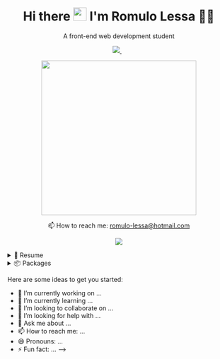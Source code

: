 
<h1 align='center'>
  Hi there <img src="https://user-images.githubusercontent.com/1303154/88677602-1635ba80-d120-11ea-84d8-d263ba5fc3c0.gif" width="30"> I'm Romulo Lessa 👨‍💻
</h1>

<p align='center'>
  A front-end web development student
</p>



<p align='center'>
  
  <a href="https://www.linkedin.com/in/romulo-de-almeida-lessa-592956101/">
    <img src="https://img.shields.io/badge/linkedin-%230077B5.svg?&style=for-the-badge&logo=linkedin&logoColor=white" />
  </a>&nbsp;&nbsp;
  
</p>

<p align='center'>
  <a href="#"><img src="https://github-readme-stats.vercel.app/api?username=romulolessa&show_icons=true&count_private=true&theme=dark" width="350"></a>
</p>


<!-- <details align='center'>
  <summary>:zap: My workspace specs</summary>
</details>-->

<p align='center'>
  📫 How to reach me: <a href='mailto:romulo-lessa@hotmail.com'>romulo-lessa@hotmail.com</a>
</p>
<p align='center'>
  <a href="#"><img src="https://badges.pufler.dev/visits/romulolessa/romulolessa"></a>
</p>

<details>
  <summary>📃 Resume</summary>


## Education

- 📖 **University**\
📆 2017 - 2021\
📍Unigranrio - Rio de Janeiro, Brazil



## Technical information

<img align="right" src="https://img.shields.io/badge/Ubuntu-E95420?logo=ubuntu&logoColor=white" />
<img align="right" src="https://img.shields.io/badge/Windows-0078D6?logo=windows&logoColor=white" />
<img align="right" src="https://img.shields.io/badge/LinuxMint-5ED72A?logo=linuxmint&logoColor=white" />

**Operating Systems**


</details>

<details>
  <summary>📦 Packages</summary>
  
  

| Name                 | A short summary                              | Install   | Status |
| -------------------- | -------------------------------------------- | --------- | --------- |
| Exemplo: | Exemplo: exemploexemploexemploexemplo  | ![](https://img.shields.io/pypi/v/sql2nosql) | ![](https://img.shields.io/pypi/status/sql2nosql) |
<!-- | Content Cell         | Content Cell                                | link | link | -->
  
</details>
  


Here are some ideas to get you started:

- 🔭 I’m currently working on ...
- 🌱 I’m currently learning ...
- 👯 I’m looking to collaborate on ...
- 🤔 I’m looking for help with ...
- 💬 Ask me about ...
- 📫 How to reach me: ...
- 😄 Pronouns: ...
- ⚡ Fun fact: ...
-->
